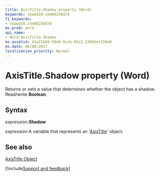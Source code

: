 ```yaml
---
title: AxisTitle.Shadow property (Word)
keywords: vbawd10.chm98238474
f1_keywords:
- vbawd10.chm98238474
ms.prod: word
api_name:
- Word.AxisTitle.Shadow
ms.assetid: 41a21b69-5840-8ccb-93c2-126bbec150e0
ms.date: 06/08/2017
localization_priority: Normal
---
```



# AxisTitle.Shadow property (Word)

Returns or sets a value that determines whether the object has a shadow. Read/write  **Boolean**.


## Syntax

_expression_.**Shadow**

_expression_ A variable that represents an '[AxisTitle](Word.AxisTitle.md)' object.


## See also


[AxisTitle Object](Word.AxisTitle.md)

[!include[Support and feedback](~/includes/feedback-boilerplate.md)]